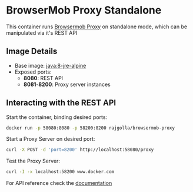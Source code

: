 # BrowserMob Proxy Standalone

This container runs [Browsermob Proxy](https://bmp.lightbody.net/) on standalone mode, which can be manipulated via it's REST API

## Image Details

  - Base image: [java:8-jre-alpine](https://hub.docker.com/r/_/java/)
  - Exposed ports:
    - **8080**: REST API
    - **8081**-**8200**: Proxy server instances

## Interacting with the REST API

Start the container, binding desired ports:
```sh
docker run -p 58080:8080 -p 58200:8200 rajgolla/browsermob-proxy
```
Start a Proxy Server on desired port:
```sh
curl -X POST -d 'port=8200' http://localhost:58080/proxy
```

Test the Proxy Server:
```sh
curl -I -x localhost:58200 www.docker.com
```

For API reference check the [documentation](https://github.com/lightbody/browsermob-proxy/tree/browsermob-proxy-2.1.5#rest-api)
